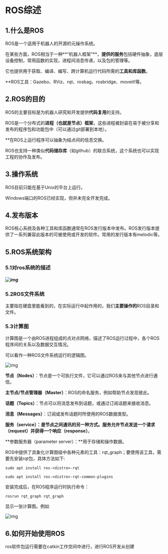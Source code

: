 # ROS综述

## 1.什么是ROS

ROS是一个适用于机器人的开源的元操作系统。

在某些方面，ROS相当于一种**“机器人框架”**，**提供的服务**包括硬件抽象，底层设备控制，常用函数的实现，进程间消息传递，以及包的管理等。

它也提供用于获取、编译、编写、跨计算机运行代码所需的**工具和库函数**。

**ROS工具：Gazebo、RViz、rqt、rosbag、rosbridge、moveit!等。

## 2.ROS的目的

ROS的主要目标是为机器人研究和开发提供**代码复用**的支持。

ROS是一个分布式的**进程（也就是节点）框架**，这些进程被封装在易于被分享和发布的程序包和功能包中（可以通过git部署到本地）。

**在ROS上运行程序可以抽象为结点间的信息交换。

ROS也支持一种类似**代码储存库**（如github）的联合系统，这个系统也可以实现工程的协作及发布。

## 3.操作系统

ROS目前只能在基于Unix的平台上运行。

Windows端口的ROS已经实现，但并未完全开发完成。

## 4.发布版本

ROS核心系统及各种工具和库函数通常在ROS发行版本中发布。ROS发行版本提供了一系列兼容此版本的可被使用或开发的软件。常用的发行版本有melodic等。

## 5.ROS系统架构

### 5.1对ros系统的描述

##### ![img](https://upload-images.jianshu.io/upload_images/28719904-638dc114aa4f4f58.png?imageMogr2/auto-orient/strip%7CimageView2/2/w/1240)

### 5.2ROS文件系统

主要指在硬盘里能看到的，在实际运行中起作用的，我们**主要操作的**ROS目录和文件。

### 5.3计算图

计算图是一个由ROS进程组成的点对点网络，描述了ROS运行过程中，各个ROS程序间的关系以及数据交互情况。

可以看作一种ROS文件系统运行的逻辑图。

![img](https://upload-images.jianshu.io/upload_images/28719904-505dcbd0d034a87e.png?imageMogr2/auto-orient/strip%7CimageView2/2/w/1240)

**节点（Nodes）**：节点是一个可执行文件，它可以通过ROS来与其他节点进行通信。

**主节点/节点管理器（Master）**：ROS的命名服务，例如帮助节点发现彼此。

**话题（Topics）**：节点可以将消息发布到话题，或通过订阅话题来接收消息。

**消息（Messages）**：订阅或发布话题时所使用的ROS数据类型。

**服务（service）：**是节点之间通讯的另一种方式。服务允许节点发送一个**请求（request）**并获得一个**响应（response）**。

**参数服务器（parameter server）：**用于存储和操作数据。

ROS中提供了具象化计算图级中各种元素的工具：rqt_graph；要使用该工具，需要先安装rqt包，具体方法如下:

`sudo apt install ros-<distro>-rqt`

`sudo apt install ros-<distro>-rqt-common-plugins`

安装完成后，在ROS程序运行时执行命令：

`rosrun rqt_graph rqt_graph`

显示一张计算图。例如

![img](https://upload-images.jianshu.io/upload_images/28719904-e12cc0c8b86dbf8a.png?imageMogr2/auto-orient/strip%7CimageView2/2/w/1240)

## 6.如何开始使用ROS

ros软件包运行需要在catkin工作空间中进行，进行ROS开发从创建